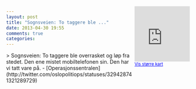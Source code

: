 ```yaml
---
layout: post
title: "Sognsveien: To taggere ble ..."
date: 2013-04-30 19:55
comments: true
categories: 
---
```

<div style="float:right; margin:5px; position:relative;top:-130px;"><iframe width="150" height="150" frameborder="0" scrolling="no" marginheight="0" marginwidth="0" src="http://maps.google.com/maps?q=Sognsveien,+Oslo&hl=no&t=m&z=14&output=embed&iwloc=&"></iframe><br/><small><a href="http://maps.google.com/maps?q=Sognsveien,+Oslo&hl=no&t=m&z=14&source=embed&iwloc=A" style="color:#0000FF;text-align:left" target="_new">Vis st&oslash;rre kart</a></small></div>
> Sognsveien: To taggere ble overrasket og løp fra stedet. Den ene mistet mobiltelefonen sin. Den har vi tatt vare på.
- [Operasjonssentralen](http://twitter.com/oslopolitiops/statuses/329428741321289729)
